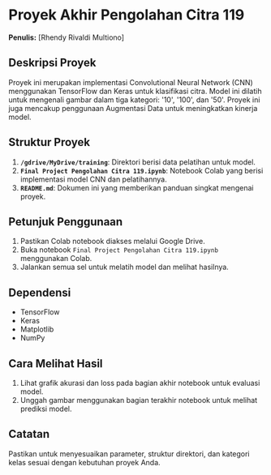 # Proyek Akhir Pengolahan Citra 119

**Penulis:** [Rhendy Rivaldi Multiono]

## Deskripsi Proyek

Proyek ini merupakan implementasi Convolutional Neural Network (CNN) menggunakan TensorFlow dan Keras untuk klasifikasi citra. Model ini dilatih untuk mengenali gambar dalam tiga kategori: '10', '100', dan '50'. Proyek ini juga mencakup penggunaan Augmentasi Data untuk meningkatkan kinerja model.

## Struktur Proyek

1. **`/gdrive/MyDrive/training`**: Direktori berisi data pelatihan untuk model.
2. **`Final Project Pengolahan Citra 119.ipynb`**: Notebook Colab yang berisi implementasi model CNN dan pelatihannya.
3. **`README.md`**: Dokumen ini yang memberikan panduan singkat mengenai proyek.

## Petunjuk Penggunaan

1. Pastikan Colab notebook diakses melalui Google Drive.
2. Buka notebook `Final Project Pengolahan Citra 119.ipynb` menggunakan Colab.
3. Jalankan semua sel untuk melatih model dan melihat hasilnya.

## Dependensi

- TensorFlow
- Keras
- Matplotlib
- NumPy

## Cara Melihat Hasil

1. Lihat grafik akurasi dan loss pada bagian akhir notebook untuk evaluasi model.
2. Unggah gambar menggunakan bagian terakhir notebook untuk melihat prediksi model.

## Catatan

Pastikan untuk menyesuaikan parameter, struktur direktori, dan kategori kelas sesuai dengan kebutuhan proyek Anda.
